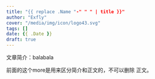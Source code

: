 ```yaml
---
title: "{{ replace .Name "-" " " | title }}"
author: "Exfly"
cover: "/media/img/icon/logo43.svg"
tags: []
date: {{ .Date }}
draft: true
---
```


文章简介：balabala

<!--more-->

前面的这个more是用来区分简介和正文的，不可以删除
正文。

